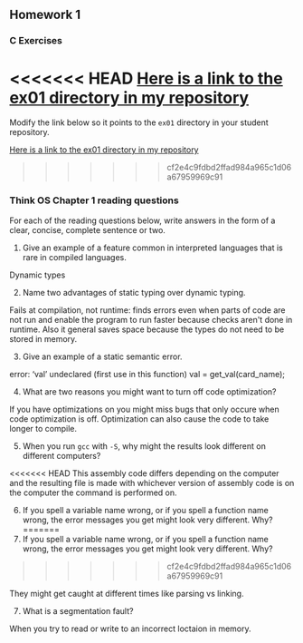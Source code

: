 ## Homework 1

### C Exercises

<<<<<<< HEAD
[Here is a link to the ex01 directory in my repository](https://github.com/LucyWilcox/ExercisesInC/tree/master/exercises/ex01)
=======
Modify the link below so it points to the `ex01` directory in your
student repository.

[Here is a link to the ex01 directory in my repository](https://github.com/YOUR_GITHUB_USERNAME_HERE/ExercisesInC/tree/master/exercises/ex01)
>>>>>>> cf2e4c9fdbd2ffad984a965c1d06a67959969c91

### Think OS Chapter 1 reading questions

For each of the reading questions below, write answers in the form of
a clear, concise, complete sentence or two.

1) Give an example of a feature common in interpreted languages that is rare in compiled languages.

Dynamic types

2) Name two advantages of static typing over dynamic typing.

Fails at compilation, not runtime: finds errors even when parts of code are not run and enable the program to run faster because checks aren't done in runtime. Also it general saves space because the types do not need to be stored in memory.

3) Give an example of a static semantic error.

error: ‘val’ undeclared (first use in this function)
   val = get_val(card_name);

4) What are two reasons you might want to turn off code optimization?

If you have optimizations on you might miss bugs that only occure when code optimization is off. Optimization can also cause the code to take longer to compile.

5) When you run `gcc` with `-S`, why might the results look different on different computers?

<<<<<<< HEAD
This assembly code differs depending on the computer and the resulting file is made with whichever version of assembly code is on the computer the command is performed on.

6) If you spell a variable name wrong, or if you spell a function name wrong, the error messages 
you get might look very different.  Why?
=======
6) If you spell a variable name wrong, or if you spell a function name wrong, the error messages you get might look very different.  Why?
>>>>>>> cf2e4c9fdbd2ffad984a965c1d06a67959969c91

They might get caught at different times like parsing vs linking.

7) What is a segmentation fault?

When you try to read or write to an incorrect loctaion in memory.



